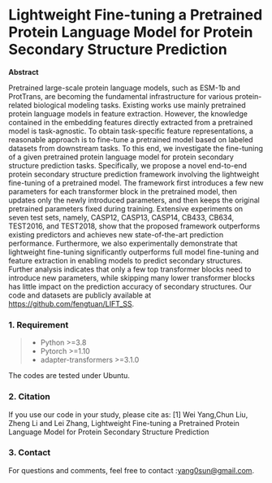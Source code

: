 
# Lightweight Fine-tuning a Pretrained Protein Language Model for Protein Secondary Structure Prediction

**Abstract**
<br>

Pretrained large-scale protein language models, such as ESM-1b and ProtTrans, are becoming the fundamental infrastructure for various protein-related biological modeling tasks. Existing works use mainly pretrained protein language models in feature extraction. However, the knowledge contained in the embedding features directly extracted from a pretrained model is task-agnostic. To obtain task-specific feature representations, a reasonable approach is to fine-tune a pretrained model based on labeled datasets from downstream tasks. To this end, we investigate the fine-tuning of a given pretrained protein language model for protein secondary structure prediction tasks. Specifically, we propose a novel end-to-end protein secondary structure prediction framework involving the lightweight fine-tuning of a pretrained model. The framework first introduces a few new parameters for each transformer block in the pretrained model, then updates only the newly introduced parameters, and then keeps the original pretrained parameters fixed during training. Extensive experiments on seven test sets, namely, CASP12, CASP13, CASP14, CB433, CB634, TEST2016, and TEST2018, show that the proposed framework outperforms existing predictors and achieves new state-of-the-art prediction performance. Furthermore, we also experimentally demonstrate that lightweight fine-tuning significantly outperforms full model fine-tuning and feature extraction in enabling models to predict secondary structures. Further analysis indicates that only a few top transformer blocks need to introduce new parameters, while skipping many lower transformer blocks has little impact on the prediction accuracy of secondary structures. Our code and datasets are publicly available at https://github.com/fengtuan/LIFT_SS.

### 1. Requirement
> * Python >=3.8  
> * Pytorch >=1.10
> * adapter-transformers >=3.1.0

The codes are tested under Ubuntu.

### 2. Citation
If you use our code in your study, please cite as:
[1] Wei Yang,Chun Liu, Zheng Li and Lei Zhang, Lightweight Fine-tuning a Pretrained Protein Language Model for Protein Secondary Structure Prediction

### 3. Contact
For questions and comments, feel free to contact :yang0sun@gmail.com. 


